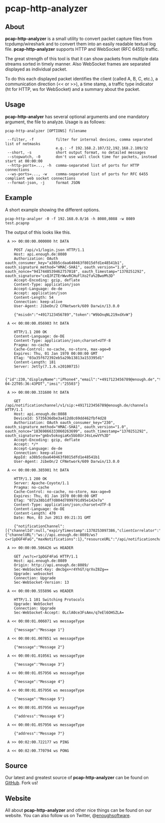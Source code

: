 pcap-http-analyzer
==================

About
-----

**pcap-http-analyzer** is a small utility to convert packet capture files from
tcpdump/wireshark and to convert them into an easily readable textual
log file. **pcap-http-analyzer** supports HTTP and WebSocket (RFC 6455) traffic.

The great strength of this tool is that it can show packets from multiple data streams
sorted in timely manner. Also WebSocket frames are separated displayed as individual packet.

To do this each displayed packet identifies the client (called A, B, C, etc.), a communication direction
(<< or >>), a time stamp, a traffic type indicator (ht for HTTP, ws for WebSocket) and a summary about the packet.

Usage
-----

**pcap-http-analyer** has several optional arguments and one mandatory argument, the file to analyze. Usage is as follows:

```
pcap-http-analyzer [OPTIONS] filename

 --filter, -f          filter for internal devices, comma separated list of netmasks
                       e.g.: -f 192.168.2.107/32,192.168.2.109/32
 --short, -s           short output format, no detailed messages
 --stopwatch, -0       don't use wall clock time for packets, instead start at 00:00:00
 --http-ports=..., -h  comma-separated list of ports for HTTP connections
 --ws-ports=..., -w    comma-separated list of ports for RFC 6455 compliant web socket connections
 --format-json, -j     format JSON
```

Example
-------

A short example showing the different options.

```
pcap-http-analyer -0 -f 192.168.0.0/16 -h 8080,8088 -w 8089 test.pcapnp
```

The output of this looks like this.

```
 A >> 00:00:00.000000 ht DATA

    POST /api/v1/login.json HTTP/1.1
    Host: api.enough.de:8080
    Authorization: OAuth oauth_consumer_key="a38b5cdaa640463f8015dfd1e48541b1", oauth_signature_method="HMAC-SHA1", oauth_version="1.0", oauth_nonce="9417448539462757018", oauth_timestamp="1370251292", oauth_signature="cxQJFZTErWwvRCHuFlXo2fa%2BwoM%3D"
    Accept-Encoding: gzip, deflate
    Content-Type: application/json
    Accept-Language: de-de
    Accept: application/json
    Content-Length: 54
    Connection: keep-alive
    User-Agent: JibeOn/2 CFNetwork/609 Darwin/13.0.0
    
    {"msisdn":"+4917123456789","token":"W9bOnqNL219xdXvW"}

 A << 00:00:00.056903 ht DATA

    HTTP/1.1 200 OK
    Content-Language: de-DE
    Content-Type: application/json;charset=UTF-8
    Pragma: no-cache
    Cache-Control: no-cache, no-store, max-age=0
    Expires: Thu, 01 Jan 1970 00:00:00 GMT
    ETag: "03a35f672392eb5a29b13813a153395d1"
    Content-Length: 181
    Server: Jetty(7.1.6.v20100715)

    {"id":230,"displayName":"iPhone4","email":"+4917123456789@enough.de","token":"W9bOnqNL219xdXvW","msisdn":"+4917123456789","createDate":"2013-04-22T05:36:43PDT","imsi":"25503"}

 A >> 00:00:00.331600 ht DATA

    GET /api/notificationchannel/v1/sip:+4917123456789@enough.de/channels HTTP/1.1
    Host: api.enough.de:8088
    DeviceId: 5735636dbe3a412d8c69dd462fbf4d28
    Authorization: OAuth oauth_consumer_key="230", oauth_signature_method="HMAC-SHA1", oauth_version="1.0", oauth_nonce="18369866333060263699", oauth_timestamp="1370251292", oauth_signature="gmbv5okogiaKx5bb8UrJ4sLewVY%3D"
    Accept-Encoding: gzip, deflate
    Accept: */*
    Accept-Language: de-de
    Connection: keep-alive
    AppId: a38b5cdaa640463f8015dfd1e48541b1
    User-Agent: JibeOn/2 CFNetwork/609 Darwin/13.0.0
    
 A << 00:00:00.385901 ht DATA

    HTTP/1.1 200 OK
    Server: Apache-Coyote/1.1
    Pragma: no-cache
    Cache-Control: no-cache, no-store, max-age=0
    Expires: Thu, 01 Jan 1970 00:00:00 GMT
    ETag: "072a38b1df7d804d7899791d95e142e7a"
    Content-Type: application/json;charset=UTF-8
    Content-Language: de-DE
    Content-Length: 470
    Date: Mon, 03 Jun 2013 09:21:31 GMT

    {"notificationChannel":[{"channelId":null,"expiryTimestamp":1370253097386,"clientCorrelator":"123","applicationTag":"JibeSDKDemo","channelType":"WebSocket","channelData":{"channelURL":"ws://api.enough.de:8089/ws?c=r1pDGF4FaG","maxNotifications":1},"resourceURL":"/api/notificationchannel/v1/sip:+4917123456789@enough.de/channels/r1pDGF4FaG"}],"resourceURL":null}

 A >> 00:00:00.506426 ws HEADER

    GET /ws?c=r1pDGF4FaG HTTP/1.1
    Host: api.enough.de:8089
    Origin: http://api.enough.de:8089/
    Sec-WebSocket-Key: dmcbgx+r4YhGT/qrXvZ8Zg==
    Upgrade: websocket
    Connection: Upgrade
    Sec-WebSocket-Version: 13

 A << 00:00:00.555896 ws HEADER

    HTTP/1.1 101 Switching Protocols
    Upgrade: WebSocket
    Connection: Upgrade
    Sec-WebSocket-Accept: 0LclA0ce3FsAmx/q7eEl6OHSZLA=

 A << 00:00:01.006071 ws messageType

    {"message":"Message 1"}

 A << 00:00:01.007851 ws messageType

    {"message":"Message 2"}

 A << 00:00:01.010561 ws messageType

    {"message":"Message 3"}

 A << 00:00:01.057956 ws messageType

    {"message":"Message 4"}

 A << 00:00:01.057956 ws messageType

    {"message":"Message 5"}

 A << 00:00:01.057956 ws messageType

    {"address":"Message 6"}

 A << 00:00:01.057956 ws messageType

    {"address":"Message 7"}

 A >> 00:02:00.722177 ws PING

 A << 00:02:00.770794 ws PONG
```

Source
------

Our latest and greatest source of **pcap-http-analyzer** can be found on [GitHub]. Fork us!

Website
-------

All about **pcap-http-analyzer** and other nice things can be found on our website.
You can also follow us on Twitter, @[enoughsoftware].

[GitHub]: https://github.com/Enough-Software/pcap-http-analyzer
[enoughsoftware]: http://twitter.com/enoughsoftware
